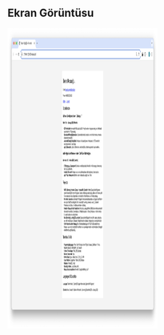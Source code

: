 ## Ekran Görüntüsu

<img src="https://github.com/besteko/Resume/blob/main/assets/Screenshot%202025-03-27%20at%2022.13.57.png?raw=true" width="300" height="600">
